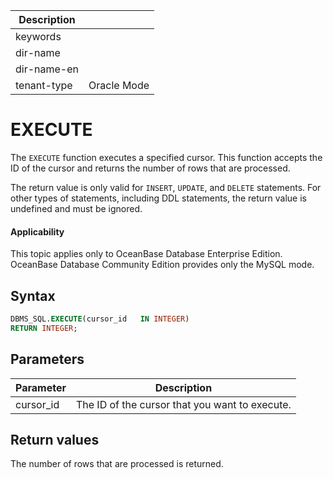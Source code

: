 | Description   |                 |
|---------------|-----------------|
| keywords      |                 |
| dir-name      |                 |
| dir-name-en   |                 |
| tenant-type   | Oracle Mode     |

# EXECUTE

The `EXECUTE` function executes a specified cursor. This function accepts the ID of the cursor and returns the number of rows that are processed.

The return value is only valid for `INSERT`, `UPDATE`, and `DELETE` statements.  For other types of statements, including DDL statements, the return value is undefined and must be ignored.

  <main id="notice" >
    <h4>Applicability</h4>
    <p>This topic applies only to OceanBase Database Enterprise Edition. OceanBase Database Community Edition provides only the MySQL mode. </p>
  </main>

## Syntax

```sql
DBMS_SQL.EXECUTE(cursor_id   IN INTEGER)
RETURN INTEGER;
```



## Parameters



| **Parameter** | **Description** |
|-----------|---------------|
| cursor_id | The ID of the cursor that you want to execute.  |



## Return values

The number of rows that are processed is returned.